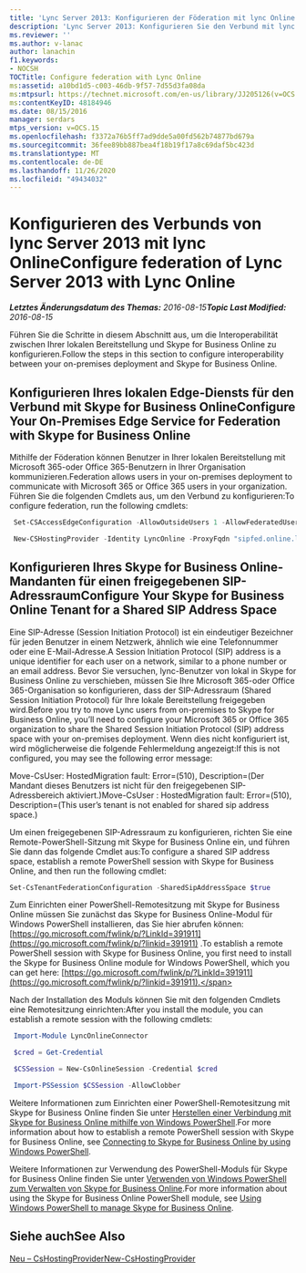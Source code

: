```yaml
---
title: 'Lync Server 2013: Konfigurieren der Föderation mit lync Online'
description: 'Lync Server 2013: Konfigurieren Sie den Verbund mit lync online.'
ms.reviewer: ''
ms.author: v-lanac
author: lanachin
f1.keywords:
- NOCSH
TOCTitle: Configure federation with Lync Online
ms:assetid: a10bd1d5-c003-46db-9f57-7d55d3fa08da
ms:mtpsurl: https://technet.microsoft.com/en-us/library/JJ205126(v=OCS.15)
ms:contentKeyID: 48184946
ms.date: 08/15/2016
manager: serdars
mtps_version: v=OCS.15
ms.openlocfilehash: f3372a76b5ff7ad9dde5a00fd562b74877bd679a
ms.sourcegitcommit: 36fee89bb887bea4f18b19f17a8c69daf5bc423d
ms.translationtype: MT
ms.contentlocale: de-DE
ms.lasthandoff: 11/26/2020
ms.locfileid: "49434032"
---
```

# <a name="configure-federation-of-lync-server-2013-with-lync-online"></a><span data-ttu-id="46c8b-103">Konfigurieren des Verbunds von lync Server 2013 mit lync Online</span><span class="sxs-lookup"><span data-stu-id="46c8b-103">Configure federation of Lync Server 2013 with Lync Online</span></span>

<div data-xmlns="http://www.w3.org/1999/xhtml">

<div class="topic" data-xmlns="http://www.w3.org/1999/xhtml" data-msxsl="urn:schemas-microsoft-com:xslt" data-cs="https://msdn.microsoft.com/">

<div data-asp="https://msdn2.microsoft.com/asp">



</div>

<div id="mainSection">

<div id="mainBody"><span data-ttu-id="46c8b-104">

<span> </span></span><span class="sxs-lookup"><span data-stu-id="46c8b-104">

<span> </span></span></span>

<span data-ttu-id="46c8b-105">_**Letztes Änderungsdatum des Themas:** 2016-08-15_</span><span class="sxs-lookup"><span data-stu-id="46c8b-105">_**Topic Last Modified:** 2016-08-15_</span></span>

<span data-ttu-id="46c8b-106">Führen Sie die Schritte in diesem Abschnitt aus, um die Interoperabilität zwischen Ihrer lokalen Bereitstellung und Skype for Business Online zu konfigurieren.</span><span class="sxs-lookup"><span data-stu-id="46c8b-106">Follow the steps in this section to configure interoperability between your on-premises deployment and Skype for Business Online.</span></span>

<span id="a"></span>

<div>

## <a name="configure-your-on-premises-edge-service-for-federation-with-skype-for-business-online"></a><span data-ttu-id="46c8b-107">Konfigurieren Ihres lokalen Edge-Diensts für den Verbund mit Skype for Business Online</span><span class="sxs-lookup"><span data-stu-id="46c8b-107">Configure Your On-Premises Edge Service for Federation with Skype for Business Online</span></span>

<span data-ttu-id="46c8b-108">Mithilfe der Föderation können Benutzer in Ihrer lokalen Bereitstellung mit Microsoft 365-oder Office 365-Benutzern in Ihrer Organisation kommunizieren.</span><span class="sxs-lookup"><span data-stu-id="46c8b-108">Federation allows users in your on-premises deployment to communicate with Microsoft 365 or Office 365 users in your organization.</span></span> <span data-ttu-id="46c8b-109">Führen Sie die folgenden Cmdlets aus, um den Verbund zu konfigurieren:</span><span class="sxs-lookup"><span data-stu-id="46c8b-109">To configure federation, run the following cmdlets:</span></span>

   ```powershell
    Set-CSAccessEdgeConfiguration -AllowOutsideUsers 1 -AllowFederatedUsers 1 -UseDnsSrvRouting -EnablePartnerDiscovery $True
   ```

   ```powershell
    New-CSHostingProvider -Identity LyncOnline -ProxyFqdn "sipfed.online.lync.com" -Enabled $true -EnabledSharedAddressSpace $true -HostsOCSUsers $true -VerificationLevel UseSourceVerification -IsLocal $false -AutodiscoverUrl https://webdir.online.lync.com/Autodiscover/AutodiscoverService.svc/root
   ```

</div>

<span id="b"></span>

<div>

## <a name="configure-your-skype-for-business-online-tenant-for-a-shared-sip-address-space"></a><span data-ttu-id="46c8b-110">Konfigurieren Ihres Skype for Business Online-Mandanten für einen freigegebenen SIP-Adressraum</span><span class="sxs-lookup"><span data-stu-id="46c8b-110">Configure Your Skype for Business Online Tenant for a Shared SIP Address Space</span></span>

<span data-ttu-id="46c8b-111">Eine SIP-Adresse (Session Initiation Protocol) ist ein eindeutiger Bezeichner für jeden Benutzer in einem Netzwerk, ähnlich wie eine Telefonnummer oder eine E-Mail-Adresse.</span><span class="sxs-lookup"><span data-stu-id="46c8b-111">A Session Initiation Protocol (SIP) address is a unique identifier for each user on a network, similar to a phone number or an email address.</span></span> <span data-ttu-id="46c8b-112">Bevor Sie versuchen, lync-Benutzer von lokal in Skype for Business Online zu verschieben, müssen Sie Ihre Microsoft 365-oder Office 365-Organisation so konfigurieren, dass der SIP-Adressraum (Shared Session Initiation Protocol) für Ihre lokale Bereitstellung freigegeben wird.</span><span class="sxs-lookup"><span data-stu-id="46c8b-112">Before you try to move Lync users from on-premises to Skype for Business Online, you’ll need to configure your Microsoft 365 or Office 365 organization to share the Shared Session Initiation Protocol (SIP) address space with your on-premises deployment.</span></span> <span data-ttu-id="46c8b-113">Wenn dies nicht konfiguriert ist, wird möglicherweise die folgende Fehlermeldung angezeigt:</span><span class="sxs-lookup"><span data-stu-id="46c8b-113">If this is not configured, you may see the following error message:</span></span>

<span data-ttu-id="46c8b-114">Move-CsUser: HostedMigration fault: Error=(510), Description=(Der Mandant dieses Benutzers ist nicht für den freigegebenen SIP-Adressbereich aktiviert.)</span><span class="sxs-lookup"><span data-stu-id="46c8b-114">Move-CsUser : HostedMigration fault: Error=(510), Description=(This user’s tenant is not enabled for shared sip address space.)</span></span>

<span data-ttu-id="46c8b-115">Um einen freigegebenen SIP-Adressraum zu konfigurieren, richten Sie eine Remote-PowerShell-Sitzung mit Skype for Business Online ein, und führen Sie dann das folgende Cmdlet aus:</span><span class="sxs-lookup"><span data-stu-id="46c8b-115">To configure a shared SIP address space, establish a remote PowerShell session with Skype for Business Online, and then run the following cmdlet:</span></span>
```powershell
Set-CsTenantFederationConfiguration -SharedSipAddressSpace $true
```
<span data-ttu-id="46c8b-116">Zum Einrichten einer PowerShell-Remotesitzung mit Skype for Business Online müssen Sie zunächst das Skype for Business Online-Modul für Windows PowerShell installieren, das Sie hier abrufen können: [https://go.microsoft.com/fwlink/p/?LinkId=391911](https://go.microsoft.com/fwlink/p/?linkid=391911) .</span><span class="sxs-lookup"><span data-stu-id="46c8b-116">To establish a remote PowerShell session with Skype for Business Online, you first need to install the Skype for Business Online module for Windows PowerShell, which you can get here: [https://go.microsoft.com/fwlink/p/?LinkId=391911](https://go.microsoft.com/fwlink/p/?linkid=391911).</span></span>

<span data-ttu-id="46c8b-117">Nach der Installation des Moduls können Sie mit den folgenden Cmdlets eine Remotesitzung einrichten:</span><span class="sxs-lookup"><span data-stu-id="46c8b-117">After you install the module, you can establish a remote session with the following cmdlets:</span></span>

   ```powershell
    Import-Module LyncOnlineConnector
   ```

   ```powershell
    $cred = Get-Credential
   ``` 

   ```powershell
    $CSSession = New-CsOnlineSession -Credential $cred
   ```

   ```powershell
    Import-PSSession $CSSession -AllowClobber
   ```

<span data-ttu-id="46c8b-118">Weitere Informationen zum Einrichten einer PowerShell-Remotesitzung mit Skype for Business Online finden Sie unter [Herstellen einer Verbindung mit Skype for Business Online mithilfe von Windows PowerShell](https://docs.microsoft.com/SkypeForBusiness/set-up-your-computer-for-windows-powershell/set-up-your-computer-for-windows-powershell).</span><span class="sxs-lookup"><span data-stu-id="46c8b-118">For more information about how to establish a remote PowerShell session with Skype for Business Online, see [Connecting to Skype for Business Online by using Windows PowerShell](https://docs.microsoft.com/SkypeForBusiness/set-up-your-computer-for-windows-powershell/set-up-your-computer-for-windows-powershell).</span></span>

<span data-ttu-id="46c8b-119">Weitere Informationen zur Verwendung des PowerShell-Moduls für Skype for Business Online finden Sie unter [Verwenden von Windows PowerShell zum Verwalten von Skype for Business Online](https://docs.microsoft.com/SkypeForBusiness/set-up-your-computer-for-windows-powershell/set-up-your-computer-for-windows-powershell).</span><span class="sxs-lookup"><span data-stu-id="46c8b-119">For more information about using the Skype for Business Online PowerShell module, see [Using Windows PowerShell to manage Skype for Business Online](https://docs.microsoft.com/SkypeForBusiness/set-up-your-computer-for-windows-powershell/set-up-your-computer-for-windows-powershell).</span></span>

</div>

<div>

## <a name="see-also"></a><span data-ttu-id="46c8b-120">Siehe auch</span><span class="sxs-lookup"><span data-stu-id="46c8b-120">See Also</span></span>


[<span data-ttu-id="46c8b-121">Neu – CsHostingProvider</span><span class="sxs-lookup"><span data-stu-id="46c8b-121">New-CsHostingProvider</span></span>](https://docs.microsoft.com/powershell/module/skype/New-CsHostingProvider)  
  

<span data-ttu-id="46c8b-122"></div>

</div>

<span> </span>

</div>

</div>

</span><span class="sxs-lookup"><span data-stu-id="46c8b-122"></div>

</div>

<span> </span>

</div>

</div>

</span></span></div>
